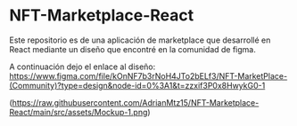 # NFT-Marketplace-React
Este repositorio es de una aplicación de marketplace que desarrollé en React mediante un diseño que encontré en la comunidad de figma.

A continuación dejo el enlace al diseño:
https://www.figma.com/file/kOnNF7b3rNoH4JTo2bELf3/NFT-MarketPlace-(Community)?type=design&node-id=0%3A1&t=zzxif3P0x8HwykG0-1



(https://raw.githubusercontent.com/AdrianMtz15/NFT-Marketplace-React/main/src/assets/Mockup-1.png)

